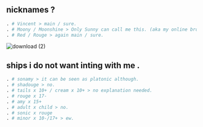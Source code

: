## nicknames ?
```python
. # Vincent > main / sure.
. # Moony / Moonshine > Only Sunny can call me this. (aka my online brother.)
. # Red / Rouge > again main / sure.
```



![download (2)](https://github.com/stzrxienn/stzrxienn/assets/155057376/c6556c1d-6bb9-47de-aaf5-8627997a5558)

## ships i do not want inting with me .

```python
. # sonamy > it can be seen as platonic although.
. # shadouge > no.
. # tails x 10+ / cream x 10+ > no explanation needed.
. # rouge x 17-
. # amy x 15+
. # adult x child > no.
. # sonic x rouge
. # minor x 10-/17+ > ew. 
```

